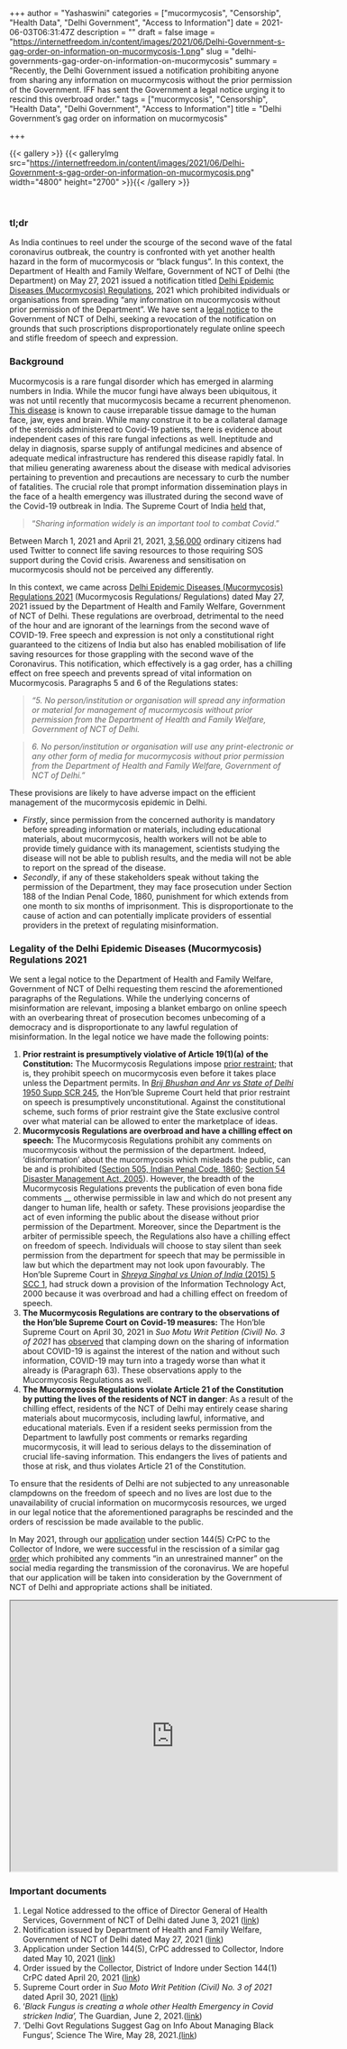+++
author = "Yashaswini"
categories = ["mucormycosis", "Censorship", "Health Data", "Delhi Government", "Access to Information"]
date = 2021-06-03T06:31:47Z
description = ""
draft = false
image = "https://internetfreedom.in/content/images/2021/06/Delhi-Government-s-gag-order-on-information-on-mucormycosis-1.png"
slug = "delhi-governments-gag-order-on-information-on-mucormycosis"
summary = "Recently, the Delhi Government issued a notification prohibiting anyone from sharing any information on mucormycosis without the prior permission of the Government. IFF has sent the Government a legal notice urging it to rescind this overbroad order."
tags = ["mucormycosis", "Censorship", "Health Data", "Delhi Government", "Access to Information"]
title = "Delhi Government’s gag order on information on mucormycosis"

+++


{{< gallery >}}
{{< galleryImg  src="https://internetfreedom.in/content/images/2021/06/Delhi-Government-s-gag-order-on-information-on-mucormycosis.png" width="4800" height="2700" >}}{{< /gallery >}}

>>>> <form><script src="https://checkout.razorpay.com/v1/payment-button.js" data-payment_button_id="pl_HLkgeWGQLMuddp" async> </script> </form>

‌                                      ‌

### tl;dr

As India continues to reel under the scourge of the second wave of the fatal coronavirus outbreak, the country is confronted with yet another health hazard in the form of mucormycosis or “black fungus”. In this context, the Department of Health and Family Welfare, Government of NCT of Delhi (the Department) on May 27, 2021 issued a notification titled [Delhi Epidemic Diseases (Mucormycosis) Regulations](https://drive.google.com/file/d/1yvJWjVr8gBOYxZq5aVegLWBvvUVyPNFP/view?usp=sharing), 2021 which prohibited individuals or organisations from spreading “any information on mucormycosis without prior permission of the Department”. We have sent a [legal notice](https://drive.google.com/file/d/1Xq1uYivc8l7wmvqGvHhlOi1GV7ZqqtMG/view?usp=sharing) to the Government of NCT of Delhi, seeking a revocation of the notification on grounds that such proscriptions disproportionately regulate online speech and stifle freedom of speech and expression.

### Background

Mucormycosis is a rare fungal disorder which has emerged in alarming numbers in India. While the mucor fungi have always been ubiquitous, it was not until recently that mucormycosis became a recurrent phenomenon. [This disease](https://www.theguardian.com/commentisfree/2021/jun/02/black-fungus-covid-india-mucormycosis) is known to cause irreparable tissue damage to the human face, jaw, eyes and brain. While many construe it to be a collateral damage of the steroids administered to Covid-19 patients, there is evidence about independent cases of this rare fungal infections as well. Ineptitude and delay in diagnosis, sparse supply of antifungal medicines and absence of adequate medical infrastructure has rendered this disease rapidly fatal. In that milieu generating awareness about the disease with medical advisories pertaining to prevention and precautions are necessary to curb the number of fatalities. The crucial role that prompt information dissemination plays in the face of a health emergency was illustrated during the second wave of the Covid-19 outbreak in India. The Supreme Court of India [held](https://www.livelaw.in/pdf_upload/in-re-distribution-of-essential-supplies-and-services-during-pandemic-april-30-392778.pdf) that,

> “_Sharing information widely is an important tool to combat Covid_.”

Between March 1, 2021 and April 21, 2021, [3,56,000](https://medium.com/dfrlab/analysis-of-sos-tweets-during-indias-covid-crisis-shows-how-ordinary-indians-helped-each-other-bebd8bdfdc14) ordinary citizens had used Twitter to connect life saving resources to those requiring SOS support during the Covid crisis. Awareness and sensitisation on mucormycosis should not be perceived any differently.

In this context, we came across [Delhi Epidemic Diseases (Mucormycosis) Regulations 2021](https://drive.google.com/file/d/1yvJWjVr8gBOYxZq5aVegLWBvvUVyPNFP/view?usp=sharing) (Mucormycosis Regulations/ Regulations) dated May 27, 2021 issued by the Department of Health and Family Welfare, Government of NCT of Delhi. These regulations are overbroad, detrimental to the need of the hour and are ignorant of the learnings from the second wave of COVID-19. Free speech and expression is not only a constitutional right guaranteed to the citizens of India but also has enabled mobilisation of life saving resources for those grappling with the second wave of the Coronavirus. This notification, which effectively is a gag order, has a chilling effect on free speech and prevents spread of vital information on Mucormycosis. Paragraphs 5 and 6 of the Regulations states:

> _“5. No person/institution or organisation will spread any information or material for management of mucormycosis without prior permission from the Department of Health and Family Welfare, Government of NCT of Delhi._

> _6. No person/institution or organisation will use any print-electronic or any other form of media for mucormycosis without prior permission from the Department of Health and Family Welfare, Government of NCT of Delhi.”_

These provisions are likely to have adverse impact on the efficient management of the mucormycosis epidemic in Delhi. 

* _Firstly_, since permission from the concerned authority is mandatory before spreading information or materials, including educational materials, about  mucormycosis, health workers will not be able to provide timely guidance with its management, scientists studying the disease will not be able to publish results, and the media will not be able to report on the spread of the disease.
* _Secondly_, if any of these stakeholders speak without taking the permission of the Department, they may face prosecution under Section 188 of the Indian Penal Code, 1860, punishment for which extends from one month to six months of imprisonment. This is disproportionate to the cause of action and can potentially implicate providers of essential providers in the pretext of regulating misinformation.

### Legality of the Delhi Epidemic Diseases (Mucormycosis) Regulations 2021

We sent a legal notice to the Department of Health and Family Welfare, Government of NCT of Delhi requesting them rescind the aforementioned paragraphs of the Regulations. While the underlying concerns of misinformation are relevant, imposing a blanket embargo on online speech with an overbearing threat of prosecution becomes unbecoming of a democracy and is disproportionate to any lawful regulation of misinformation. In the legal notice we have made the following points:

1. **Prior restraint is presumptively violative of Article 19(1)(a) of the Constitution:** The Mucormycosis Regulations impose [prior restraint](https://indconlawphil.wordpress.com/2017/05/09/judicial-censorship-prior-restraint-and-the-karnan-gag-order/); that is, they prohibit speech on mucormycosis even before it takes place unless the Department permits. In [_Brij Bhushan and Anr vs State of Delhi_ 1950 Supp SCR 245](https://indiankanoon.org/doc/237273/), the Hon’ble Supreme Court held that prior restraint on speech is presumptively unconstitutional. Against the constitutional scheme, such forms of prior restraint give the State exclusive control over what material can be allowed to enter the marketplace of ideas.
2. **Mucormycosis Regulations are overbroad and have a chilling effect on speech:** The Mucormycosis Regulations prohibit any comments on mucormycosis without the permission of the department. Indeed, ‘disinformation’ about the mucormycosis which misleads the public, can be and is prohibited ([Section 505, Indian Penal Code, 1860](https://indiankanoon.org/doc/1198526/); [Section 54 Disaster Management Act, 2005](https://indiankanoon.org/doc/640589/)). However, the breadth of the Mucormycosis Regulations prevents the publication of even bona fide comments __ otherwise permissible in law and which do not present any danger to human life, health or safety. These provisions jeopardise the act of even informing the public about the disease without prior permission of the Department. Moreover, since the Department is the arbiter of permissible speech, the Regulations also have a chilling effect on freedom of speech. Individuals will choose to stay silent than seek permission from the department for speech that may be permissible in law but which the department may not look upon favourably. The Hon’ble Supreme Court in [_Shreya Singhal vs Union of India_ (2015) 5 SCC 1](https://indiankanoon.org/doc/110813550/), had struck down a provision of the Information Technology Act, 2000 because it was overbroad and had a chilling effect on freedom of speech.
3. **The Mucormycosis Regulations are contrary to the observations of the Hon’ble Supreme Court on Covid-19 measures:** The Hon’ble Supreme Court on April 30, 2021 in _Suo Motu Writ Petition (Civil) No. 3 of 2021_ has [observed](https://www.livelaw.in/pdf_upload/in-re-distribution-of-essential-supplies-and-services-during-pandemic-april-30-392778.pdf) that clamping down on the sharing of information about COVID-19 is against the interest of the nation and without such information, COVID-19 may turn into a tragedy worse than what it already is (Paragraph 63). These observations apply to the Mucormycosis Regulations as well.
4. **The Mucormycosis Regulations violate Article 21 of the Constitution by putting the lives of the residents of NCT in danger**: As a result of the chilling effect, residents of the NCT of Delhi may entirely cease sharing materials about mucormycosis, including lawful, informative, and educational materials. Even if a resident seeks permission from the Department to lawfully post comments or remarks regarding mucormycosis, it will lead to serious delays to the dissemination of crucial life-saving information. This endangers the lives of patients and those at risk, and thus violates Article 21 of the Constitution.

To ensure that the residents of Delhi are not subjected to any unreasonable clampdowns on the freedom of speech and no lives are lost due to the unavailability of crucial information on mucormycosis resources, we urged in our legal notice that the aforementioned paragraphs be rescinded and the orders of rescission be made available to the public.

In May 2021, through our [application](https://drive.google.com/file/d/1a_xhE5TYqbTslOdT7exwQA8jSbAfiU2z/view?usp=sharing) under section 144(5) CrPC to the Collector of Indore, we were successful in the rescission of a similar gag [order](https://drive.google.com/file/d/1aQMZesPtleqeS7QPuSeBvqfc0kDcc16H/view?usp=sharing) which prohibited any comments “in an unrestrained manner”  on the social media regarding the transmission of the coronavirus. We are hopeful that our application will be taken into consideration by the Government of NCT of Delhi and appropriate actions shall be initiated.

<iframe src="https://drive.google.com/file/d/10GDgLlMqrOHA-cxi9ekoypgr0uNNjfa4/preview" width="580" height="480"></iframe>

### Important documents

1. Legal Notice addressed to the office of Director General of Health Services, Government of NCT of Delhi dated June 3, 2021 ([link](https://drive.google.com/file/d/1Xq1uYivc8l7wmvqGvHhlOi1GV7ZqqtMG/view?usp=sharing))
2. Notification issued by Department of Health and Family Welfare, Government of NCT of Delhi dated May 27, 2021 ([link](https://drive.google.com/file/d/1yvJWjVr8gBOYxZq5aVegLWBvvUVyPNFP/view?usp=sharing))
3. Application under Section 144(5), CrPC addressed to Collector, Indore dated May 10, 2021 ([link](https://drive.google.com/file/d/1a_xhE5TYqbTslOdT7exwQA8jSbAfiU2z/view?usp=sharing))
4. Order issued by the Collector, District of Indore under Section 144(1) CrPC dated April 20, 2021 ([link](https://drive.google.com/file/d/1aQMZesPtleqeS7QPuSeBvqfc0kDcc16H/view?usp=sharing))
5. Supreme Court order in _Suo Moto Writ Petition (Civil) No. 3 of 2021_ dated April 30, 2021 ([link](https://www.livelaw.in/pdf_upload/in-re-distribution-of-essential-supplies-and-services-during-pandemic-april-30-392778.pdf))
6. ‘_Black Fungus is creating a whole other Health Emergency in Covid stricken India’,_ The Guardian, June 2, 2021.([link](https://www.theguardian.com/commentisfree/2021/jun/02/black-fungus-covid-india-mucormycosis))
7. ‘Delhi Govt Regulations Suggest Gag on Info About Managing Black Fungus’, Science The Wire, May 28, 2021.[(link](https://science.thewire.in/the-sciences/covid-19-and-black-fungus-what-is-mucormycosis/))

> > > <form><script src="https://cdn.razorpay.com/static/widget/subscription-button.js" data-subscription_button_id="pl_HLk5qU1K35hmPH" data-button_theme="brand-color" async> </script> </form>

‌‌

‌‌

‌‌

‌‌‌‌

‌‌‌‌

‌‌







